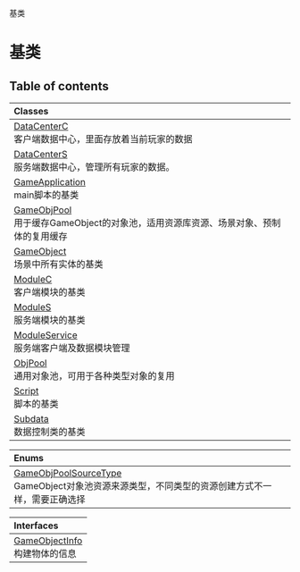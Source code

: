 基类

# 基类 <Badge type="tip" text="Groups" /> <Score text="基类" />

## Table of contents
| Classes |
| :-----|
| [DataCenterC](../classes/mwext.DataCenterC.md) <br> 客户端数据中心，里面存放着当前玩家的数据 |
| [DataCenterS](../classes/mwext.DataCenterS.md) <br> 服务端数据中心，管理所有玩家的数据。 |
| [GameApplication](../classes/mw.GameApplication.md) <br> main脚本的基类 |
| [GameObjPool](../classes/mwext.GameObjPool.md) <br> 用于缓存GameObject的对象池，适用资源库资源、场景对象、预制体的复用缓存 |
| [GameObject](../classes/mw.GameObject.md) <br> 场景中所有实体的基类 |
| [ModuleC](../classes/mwext.ModuleC.md) <br> 客户端模块的基类 |
| [ModuleS](../classes/mwext.ModuleS.md) <br> 服务端模块的基类 |
| [ModuleService](../classes/mwext.ModuleService.md) <br> 服务端客户端及数据模块管理 |
| [ObjPool](../classes/mwext.ObjPool.md) <br> 通用对象池，可用于各种类型对象的复用 |
| [Script](../classes/mw.Script.md) <br> 脚本的基类 |
| [Subdata](../classes/mwext.Subdata.md) <br> 数据控制类的基类 |


| Enums |
| :-----|
| [GameObjPoolSourceType](../enums/mwext.GameObjPoolSourceType.md) <br> GameObject对象池资源来源类型，不同类型的资源创建方式不一样，需要正确选择 |


| Interfaces |
| :-----|
| [GameObjectInfo](../interfaces/mw.GameObjectInfo.md) <br> 构建物体的信息 |

